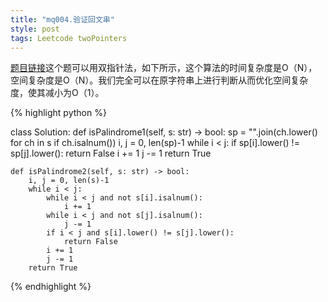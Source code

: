```yaml
---
title: "mq004.验证回文串"
style: post
tags: Leetcode twoPointers
---
```


[题目链接](https://leetcode-cn.com/problems/valid-palindrome/)这个题可以用双指针法，如下所示，这个算法的时间复杂度是O（N），空间复杂度是O（N）。我们完全可以在原字符串上进行判断从而优化空间复杂度，使其减小为O（1）。

{% highlight python %}

class Solution:
    def isPalindrome1(self, s: str) -> bool:
        sp = "".join(ch.lower() for ch in s if ch.isalnum())
        i, j = 0, len(sp)-1
        while i < j:
            if sp[i].lower() != sp[j].lower():
                return False
            i += 1
            j -= 1
        return True

    def isPalindrome2(self, s: str) -> bool:
        i, j = 0, len(s)-1
        while i < j:
            while i < j and not s[i].isalnum():
                i += 1
            while i < j and not s[j].isalnum():
                j -= 1
            if i < j and s[i].lower() != s[j].lower():
                return False
            i += 1
            j -= 1
        return True

{% endhighlight %}

